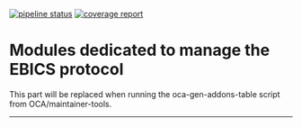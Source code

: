 [![pipeline status](https://picasso.noviat.com/Noviat/Noviat_Generic/accounting-ebics/badges/16.0/pipeline.svg)](https://picasso.noviat.com/Noviat/Noviat_Generic/accounting-ebics/-/commits/16.0)
[![coverage report](https://picasso.noviat.com/Noviat/Noviat_Generic/accounting-ebics/badges/16.0/coverage.svg)](https://picasso.noviat.com/Noviat/Noviat_Generic/accounting-ebics/-/commits/16.0)

<!-- /!\ do not modify above this line -->

# Modules dedicated to manage the EBICS protocol

<!-- /!\ do not modify below this line -->

<!-- prettier-ignore-start -->

[//]: # (addons)

This part will be replaced when running the oca-gen-addons-table script from OCA/maintainer-tools.

[//]: # (end addons)

<!-- prettier-ignore-end -->

----
